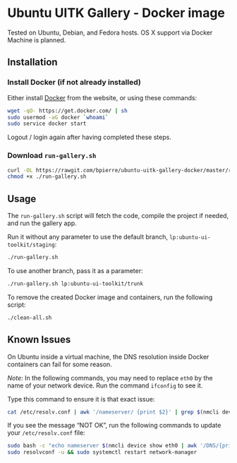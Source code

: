 # Ubuntu UITK Gallery - Docker image

Tested on Ubuntu, Debian, and Fedora hosts. OS X support via Docker Machine is planned.

## Installation

### Install Docker (if not already installed)

Either install [Docker](http://docker.com) from the website, or using these commands:

```sh
wget -qO- https://get.docker.com/ | sh
sudo usermod -aG docker `whoami`
sudo service docker start
```

Logout / login again after having completed these steps.

### Download `run-gallery.sh`

```sh
curl -OL https://rawgit.com/bpierre/ubuntu-uitk-gallery-docker/master/run-gallery.sh
chmod +x ./run-gallery.sh
```

## Usage

The `run-gallery.sh` script will fetch the code, compile the project if needed, and run the gallery app.

Run it without any parameter to use the default branch, `lp:ubuntu-ui-toolkit/staging`:

```sh
./run-gallery.sh
```

To use another branch, pass it as a parameter:

```sh
./run-gallery.sh lp:ubuntu-ui-toolkit/trunk
```

To remove the created Docker image and containers, run the following script:

```sh
./clean-all.sh
```

## Known Issues

On Ubuntu inside a virtual machine, the DNS resolution inside Docker containers can fail for some reason.

*Note:* In the following commands, you may need to replace `eth0` by the name of your network device. Run the command `ifconfig` to see it.

Type this command to ensure it is that exact issue:

```sh
cat /etc/resolv.conf | awk '/nameserver/ {print $2}' | grep $(nmcli device show eth0 | awk '/IP4\.DNS/ {print$2}') && echo 'OK. Nothing to do.' || echo 'NOT OK.'
```

If you see the message “NOT OK”, run the following commands to update your `/etc/resolv.conf` file:

```sh
sudo bash -c "echo nameserver $(nmcli device show eth0 | awk '/DNS/{print $2}') >> /etc/resolvconf/resolv.conf.d/tail"
sudo resolvconf -u && sudo systemctl restart network-manager
```
